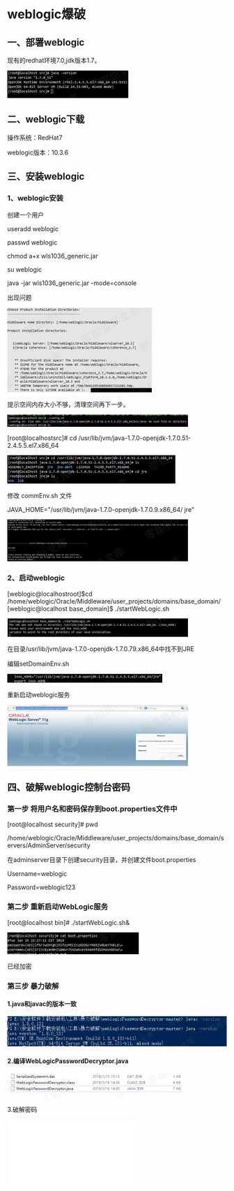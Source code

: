 weblogic爆破
============

一、部署weblogic
----------------

现有的redhat环境7.0,jdk版本1.7。

![](./.resource/weblogic爆破/media/rId22.png)

二、weblogic下载
----------------

操作系统：RedHat7

weblogic版本：10.3.6

三、安装weblogic
----------------

### 1、weblogic安装

创建一个用户

useradd weblogic

passwd weblogic

chmod a+x wls1036\_generic.jar

su weblogic

java -jar wls1036\_generic.jar -mode=console

出现问题

![](./.resource/weblogic爆破/media/rId26.png)

提示空间内存大小不够，清理空间再下一步。

![](./.resource/weblogic爆破/media/rId27.png)

\[root\@localhostsrc\]\# cd
/usr/lib/jvm/java-1.7.0-openjdk-1.7.0.51-2.4.5.5.el7.x86\_64

![](./.resource/weblogic爆破/media/rId28.png)

修改 commEnv.sh 文件

JAVA\_HOME=\"/usr/lib/jvm/java-1.7.0-openjdk-1.7.0.9.x86\_64/ jre\"

![](./.resource/weblogic爆破/media/rId29.png)

### 2、启动weblogic

\[weblogic\@localhostroot\]\$cd
/home/weblogic/Oracle/Middleware/user\_projects/domains/base\_domain/
\[weblogic\@localhost base\_domain\]\$ ./startWebLogic.sh

![](./.resource/weblogic爆破/media/rId31.png)

在目录/usr/lib/jvm/java-1.7.0-openjdk-1.7.0.79.x86\_64中找不到JRE

编辑setDomainEnv.sh

![](./.resource/weblogic爆破/media/rId32.png)

重新启动weblogic服务

![](./.resource/weblogic爆破/media/rId33.png)

四、破解weblogic控制台密码
--------------------------

### 第一步 将用户名和密码保存到boot.properties文件中

\[root\@localhost security\]\# pwd

/home/weblogic/Oracle/Middleware/user\_projects/domains/base\_domain/servers/AdminServer/security

在adminserver目录下创建security目录，并创建文件boot.properties

Username=weblogic

Password=weblogic123

### 第二步 重新启动WebLogic服务

\[root\@localhost bin\]\# ./startWebLogic.sh&

![](./.resource/weblogic爆破/media/rId37.png)

已经加密

### 第三步 暴力破解

#### 1.java和javac的版本一致

![](./.resource/weblogic爆破/media/rId40.png)

#### 2.编译WebLogicPasswordDecryptor.java

![](./.resource/weblogic爆破/media/rId42.png)

3.破解密码

![](./.resource/weblogic爆破/media/rId43.shtml)
